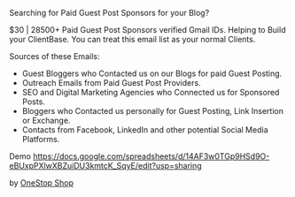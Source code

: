 Searching for Paid Guest Post Sponsors for your Blog?

$30 | 28500+ Paid Guest Post Sponsors verified Gmail IDs. Helping to Build your ClientBase. You can treat this email list as your normal Clients.

Sources of these Emails:

* Guest Bloggers who Contacted us on our Blogs for paid Guest Posting.
* Outreach Emails from Paid Guest Post Providers.
* SEO and Digital Marketing Agencies who Connected us for Sponsored Posts.
* Bloggers who Contacted us personally for Guest Posting, Link Insertion or Exchange.
* Contacts from Facebook, LinkedIn and other potential Social Media Platforms.

Demo https://docs.google.com/spreadsheets/d/14AF3w0TGp9HSd9O-eBUxpPXlwXBZuiDU3kmtcK_SqyE/edit?usp=sharing

by <a href="https://jharaphula.com">OneStop Shop</a>

